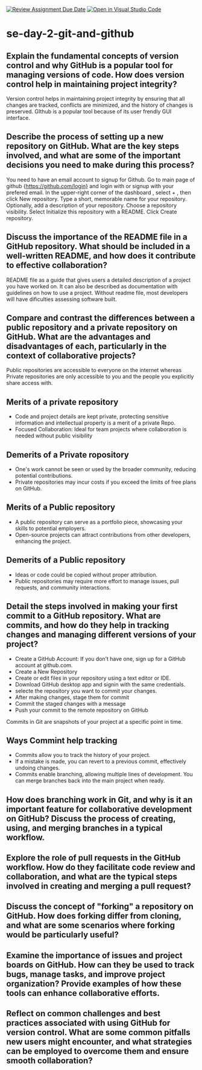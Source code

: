 [![Review Assignment Due Date](https://classroom.github.com/assets/deadline-readme-button-22041afd0340ce965d47ae6ef1cefeee28c7c493a6346c4f15d667ab976d596c.svg)](https://classroom.github.com/a/8wgCKhpZ)
[![Open in Visual Studio Code](https://classroom.github.com/assets/open-in-vscode-2e0aaae1b6195c2367325f4f02e2d04e9abb55f0b24a779b69b11b9e10269abc.svg)](https://classroom.github.com/online_ide?assignment_repo_id=15606096&assignment_repo_type=AssignmentRepo)
# se-day-2-git-and-github
## Explain the fundamental concepts of version control and why GitHub is a popular tool for managing versions of code. How does version control help in maintaining project integrity?
Version control helps in maintaining project integrity by ensuring that all changes are tracked, conflicts are minimized, and the history of changes is preserved. GIthub is a popular tool because of its user frendly GUI interface.

## Describe the process of setting up a new repository on GitHub. What are the key steps involved, and what are some of the important decisions you need to make during this process?
You need to have an email account to signup for Github. 
Go to main page of github {https://github.com/login} and login with or signup with your prefered email.
In the upper-right corner of the dashboard , select + , then click New repository.
Type a short, memorable name for your repository.
Optionally, add a description of your repository.
Choose a repository visibility. 
Select Initialize this repository with a README.
Click Create repository.

## Discuss the importance of the README file in a GitHub repository. What should be included in a well-written README, and how does it contribute to effective collaboration?
README file as a guide that gives users a detailed description of a project you have worked on. It can also be described as documentation with guidelines on how to use a project. Without readme file, most developers will have dificulties assessing software built.

## Compare and contrast the differences between a public repository and a private repository on GitHub. What are the advantages and disadvantages of each, particularly in the context of collaborative projects?
Public repositories are accessible to everyone on the internet whereas Private repositories are only accessible to you and the people you explicitly share access with.

Merits of a private repository 
-
* Code and project details are kept private, protecting sensitive information and intellectual property is a merit of a private Repo.
* Focused Collaboration: Ideal for team projects where collaboration is needed without public visibility

Demerits of a Private ropository
-
* One's work cannot be seen or used by the broader community, reducing potential contributions.
* Private repositories may incur costs if you exceed the limits of free plans on GitHub.
  
Merits of a Public repository 
-
* A public repository can serve as a portfolio piece, showcasing your skills to potential employers.
* Open-source projects can attract contributions from other developers, enhancing the project.

Demerits of a Public repository 
-
* Ideas or code could be copied without proper attribution.
* Public repositories may require more effort to manage issues, pull requests, and community interactions.


## Detail the steps involved in making your first commit to a GitHub repository. What are commits, and how do they help in tracking changes and managing different versions of your project?
* Create a GitHub Account: If you don’t have one, sign up for a GitHub account at github.com.
* Create a New Repository
* Create or edit files in your repository using a text editor or IDE.
* Download GitHub desktop app and signin with the same credentials.
* selecte the repository you want to commit your changes.
* After making changes, stage them for commit
* Commit the staged changes with a message
* Push your commit to the remote repository on GitHub

Commits in Git are snapshots of your project at a specific point in time.

Ways Commint help tracking
-
* Commits allow you to track the history of your project.
* If a mistake is made, you can revert to a previous commit, effectively undoing changes.
* Commits enable branching, allowing multiple lines of development. You can merge branches back into the main project when ready.


## How does branching work in Git, and why is it an important feature for collaborative development on GitHub? Discuss the process of creating, using, and merging branches in a typical workflow.

## Explore the role of pull requests in the GitHub workflow. How do they facilitate code review and collaboration, and what are the typical steps involved in creating and merging a pull request?

## Discuss the concept of "forking" a repository on GitHub. How does forking differ from cloning, and what are some scenarios where forking would be particularly useful?

## Examine the importance of issues and project boards on GitHub. How can they be used to track bugs, manage tasks, and improve project organization? Provide examples of how these tools can enhance collaborative efforts.

## Reflect on common challenges and best practices associated with using GitHub for version control. What are some common pitfalls new users might encounter, and what strategies can be employed to overcome them and ensure smooth collaboration?
